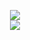 <p align="center">
  <img src="https://github-readme-stats-thibmo.vercel.app/api?username=thibmo&show_icons=true&theme=tokyonight" /><br />
  <img src="https://github-readme-stats-thibmo.vercel.app/api/top-langs/?username=thibmo&layout=compact" />
</p>
